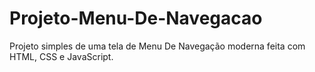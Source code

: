 # Projeto-Menu-De-Navegacao
Projeto simples de uma tela de Menu De Navegação moderna feita com HTML, CSS e JavaScript.
